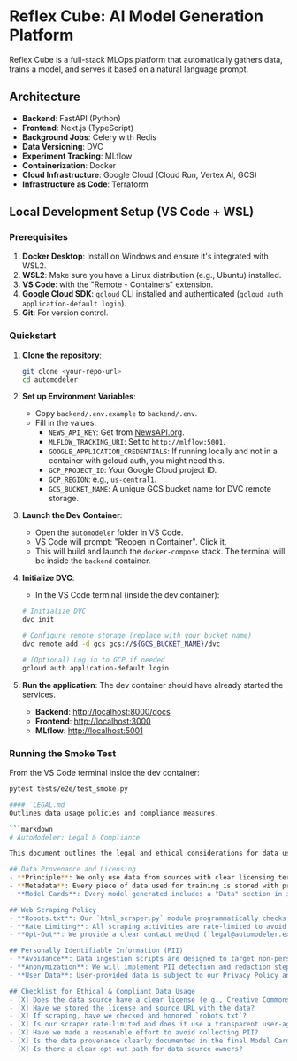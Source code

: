 # Reflex Cube: AI Model Generation Platform

Reflex Cube is a full-stack MLOps platform that automatically gathers data, trains a model, and serves it based on a natural language prompt.

## Architecture
- **Backend**: FastAPI (Python)
- **Frontend**: Next.js (TypeScript)
- **Background Jobs**: Celery with Redis
- **Data Versioning**: DVC
- **Experiment Tracking**: MLflow
- **Containerization**: Docker
- **Cloud Infrastructure**: Google Cloud (Cloud Run, Vertex AI, GCS)
- **Infrastructure as Code**: Terraform

## Local Development Setup (VS Code + WSL)

### Prerequisites
1.  **Docker Desktop**: Install on Windows and ensure it's integrated with WSL2.
2.  **WSL2**: Make sure you have a Linux distribution (e.g., Ubuntu) installed.
3.  **VS Code**: with the "Remote - Containers" extension.
4.  **Google Cloud SDK**: `gcloud` CLI installed and authenticated (`gcloud auth application-default login`).
5.  **Git**: For version control.

### Quickstart
1.  **Clone the repository**:
    ```bash
    git clone <your-repo-url>
    cd automodeler
    ```

2.  **Set up Environment Variables**:
    - Copy `backend/.env.example` to `backend/.env`.
    - Fill in the values:
      - `NEWS_API_KEY`: Get from [NewsAPI.org](https://newsapi.org/).
      - `MLFLOW_TRACKING_URI`: Set to `http://mlflow:5001`.
      - `GOOGLE_APPLICATION_CREDENTIALS`: If running locally and not in a container with gcloud auth, you might need this.
      - `GCP_PROJECT_ID`: Your Google Cloud project ID.
      - `GCP_REGION`: e.g., `us-central1`.
      - `GCS_BUCKET_NAME`: A unique GCS bucket name for DVC remote storage.

3.  **Launch the Dev Container**:
    - Open the `automodeler` folder in VS Code.
    - VS Code will prompt: "Reopen in Container". Click it.
    - This will build and launch the `docker-compose` stack. The terminal will be inside the `backend` container.

4.  **Initialize DVC**:
    - In the VS Code terminal (inside the dev container):
    ```bash
    # Initialize DVC
    dvc init

    # Configure remote storage (replace with your bucket name)
    dvc remote add -d gcs gcs://${GCS_BUCKET_NAME}/dvc

    # (Optional) Log in to GCP if needed
    gcloud auth application-default login
    ```

5.  **Run the application**:
    The dev container should have already started the services.
    - **Backend**: [http://localhost:8000/docs](http://localhost:8000/docs)
    - **Frontend**: [http://localhost:3000](http://localhost:3000)
    - **MLflow**: [http://localhost:5001](http://localhost:5001)

### Running the Smoke Test
From the VS Code terminal inside the dev container:
```bash
pytest tests/e2e/test_smoke.py

#### `LEGAL.md`
Outlines data usage policies and compliance measures.

```markdown
# AutoModeler: Legal & Compliance

This document outlines the legal and ethical considerations for data usage within the AutoModeler platform.

## Data Provenance and Licensing
- **Principle**: We only use data from sources with clear licensing terms that permit this type of use.
- **Metadata**: Every piece of data used for training is stored with provenance metadata, including `source_url`, `license_type`, `retrieval_timestamp`, and a link to the source's Terms of Service.
- **Model Cards**: Every model generated includes a "Data" section in its Model Card, listing the datasets used and their licenses.

## Web Scraping Policy
- **Robots.txt**: Our `html_scraper.py` module programmatically checks and **strictly adheres** to the `robots.txt` file of any domain before fetching data. If crawling is disallowed for our user-agent (`AutoModelerBot/1.0`), the scraper will not proceed.
- **Rate Limiting**: All scraping activities are rate-limited to avoid overwhelming source servers. The default is a 2-second delay between requests to the same domain.
- **Opt-Out**: We provide a clear contact method (`legal@automodeler.example.com`) for data source owners to request that their site not be used. We maintain a central exclusion list.

## Personally Identifiable Information (PII)
- **Avoidance**: Data ingestion scripts are designed to target non-personal, public information (e.g., news articles, public records).
- **Anonymization**: We will implement PII detection and redaction steps during data preprocessing for unstructured text sources where accidental PII inclusion is possible.
- **User Data**: User-provided data is subject to our Privacy Policy and is not used for training public models without explicit consent.

## Checklist for Ethical & Compliant Data Usage
- [X] Does the data source have a clear license (e.g., Creative Commons, MIT, Apache)?
- [X] Have we stored the license and source URL with the data?
- [X] If scraping, have we checked and honored `robots.txt`?
- [X] Is our scraper rate-limited and does it use a transparent user-agent?
- [X] Have we made a reasonable effort to avoid collecting PII?
- [X] Is the data provenance clearly documented in the final Model Card?
- [X] Is there a clear opt-out path for data source owners?
